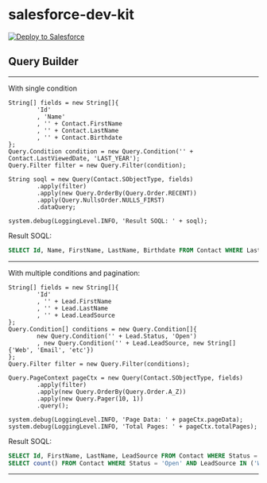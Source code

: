 # salesforce-dev-kit


<a href="https://githubsfdeploy.herokuapp.com">
  <img alt="Deploy to Salesforce"
       src="https://raw.githubusercontent.com/afawcett/githubsfdeploy/master/deploy.png">
</a>

## Query Builder
---


With single condition
```apex
String[] fields = new String[]{
        'Id'
        , 'Name'
        , '' + Contact.FirstName
        , '' + Contact.LastName
        , '' + Contact.Birthdate
};
Query.Condition condition = new Query.Condition('' + Contact.LastViewedDate, 'LAST_YEAR');
Query.Filter filter = new Query.Filter(condition);

String soql = new Query(Contact.SObjectType, fields)
        .apply(filter)
        .apply(new Query.OrderBy(Query.Order.RECENT))
        .apply(Query.NullsOrder.NULLS_FIRST)
        .dataQuery;

system.debug(LoggingLevel.INFO, 'Result SOQL: ' + soql);
```
Result SOQL:
```sql
SELECT Id, Name, FirstName, LastName, Birthdate FROM Contact WHERE LastViewedDate = LAST_YEAR ORDER BY CreatedDate DESC NULLS FIRST
```
---
With multiple conditions and pagination:

```apex
String[] fields = new String[]{
        'Id'
        , '' + Lead.FirstName
        , '' + Lead.LastName
        , '' + Lead.LeadSource
};
Query.Condition[] conditions = new Query.Condition[]{
        new Query.Condition('' + Lead.Status, 'Open')
        , new Query.Condition('' + Lead.LeadSource, new String[] {'Web', 'Email', 'etc'})
};
Query.Filter filter = new Query.Filter(conditions);

Query.PageContext pageCtx = new Query(Contact.SObjectType, fields)
        .apply(filter)
        .apply(new Query.OrderBy(Query.Order.A_Z))
        .apply(new Query.Pager(10, 1))
        .query();

system.debug(LoggingLevel.INFO, 'Page Data: ' + pageCtx.pageData);
system.debug(LoggingLevel.INFO, 'Total Pages: ' + pageCtx.totalPages);

```
Result SOQL:
```sql
SELECT Id, FirstName, LastName, LeadSource FROM Contact WHERE Status = 'Open' AND LeadSource IN ('Web', 'Email', 'etc') ORDER BY Name ASC LIMIT 10 OFFSET 0
SELECT count() FROM Contact WHERE Status = 'Open' AND LeadSource IN ('Web', 'Email', 'etc')
```

---
